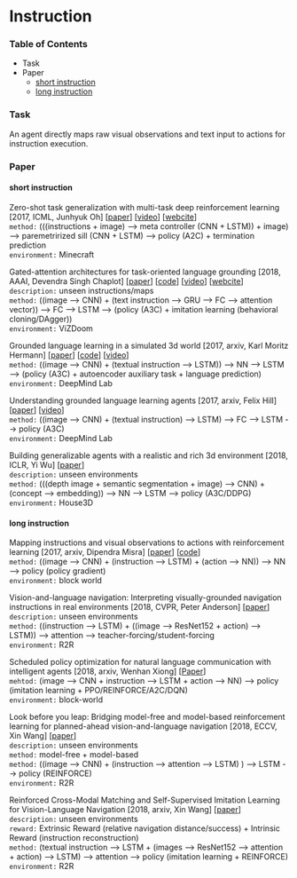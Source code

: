 # Instruction

### Table of Contents
- Task
- Paper
  - <a href="#short">short instruction</a>
  - <a href="#long">long instruction</a>

### Task
An agent directly maps raw visual observations and text input to actions for instruction execution.

### Paper

#### <a name="short">short instruction</a>

Zero-shot task generalization with multi-task deep reinforcement learning \[2017, ICML, Junhyuk Oh\] \[[paper](https://arxiv.org/pdf/1706.05064.pdf)\] \[[video](https://sites.google.com/a/umich.edu/junhyuk-oh/task-generalization)\] \[[webcite](https://sites.google.com/a/umich.edu/junhyuk-oh/task-generalization)\]<br/>
`method:` (((instructions + image) --> meta controller (CNN + LSTM)) + image) --> paremetrirized sill (CNN + LSTM) --> policy (A2C) + termination prediction<br/>
`environment:` Minecraft

Gated-attention architectures for task-oriented language grounding \[2018, AAAI, Devendra Singh Chaplot\] \[[paper](https://www.aaai.org/ocs/index.php/AAAI/AAAI18/paper/viewFile/17425/16578)\] \[[code](https://github.com/devendrachaplot/DeepRL-Grounding)\] \[[video](https://github.com/devendrachaplot/DeepRL-Grounding)\] \[[webcite](https://sites.google.com/view/gated-attention/home)\]<br/>
`description:` unseen instructions/maps<br/>
`method:` ((image --> CNN) + (text instruction --> GRU --> FC --> attention vector)) --> FC --> LSTM --> (policy (A3C) + imitation learning (behavioral cloning/DAgger))<br/>
`environment:` ViZDoom

Grounded language learning in a simulated 3d world \[2017, arxiv, Karl Moritz Hermann\] \[[paper](https://arxiv.org/pdf/1706.06551.pdf)\] \[[code](https://github.com/dai-dao/Grounded-Language-Learning-in-Pytorch)\] \[[video](https://www.youtube.com/watch?v=wJjdu1bPJ04&feature=youtu.be)\]<br/>
`method:` ((image --> CNN) + (textual instruction --> LSTM)) --> NN --> LSTM --> (policy (A3C) + autoencoder auxiliary task + language      prediction)<br/>
`environment:` DeepMind Lab

Understanding grounded language learning agents \[2017, arxiv, Felix Hill\] \[[paper](https://arxiv.org/pdf/1710.09867.pdf)\] \[[video](https://www.youtube.com/watch?v=9vY8D4wuEV0)\]<br/>
`method:` ((image --> CNN) + (textual instruction) --> LSTM) --> FC --> LSTM --> policy (A3C)<br/>
`environment:` DeepMind Lab

Building generalizable agents with a realistic and rich 3d environment \[2018, ICLR, Yi Wu\] \[[paper](https://arxiv.org/pdf/1801.02209.pdf?utm_content=buffer53a22&utm_medium=social&utm_source=twitter.com&utm_campaign=buffer)\]<br/>
`description:` unseen environments<br/>
`method:` (((depth image + semantic segmentation + image) --> CNN) + (concept --> embedding)) --> NN --> LSTM --> policy (A3C/DDPG)<br/>
`environment:` House3D

#### <a name="long">long instruction</a>

Mapping instructions and visual observations to actions with reinforcement learning \[2017, arxiv, Dipendra Misra\] \[[paper](https://arxiv.org/pdf/1704.08795.pdf)\] \[[code](https://github.com/lil-lab/blocks)\]<br/>
`method:` ((image --> CNN) + (instruction --> LSTM) + (action --> NN)) --> NN --> policy (policy gradient)<br/>
`environment:` block world

Vision-and-language navigation: Interpreting visually-grounded navigation instructions in real environments \[2018, CVPR, Peter Anderson\] \[[paper](http://openaccess.thecvf.com/content_cvpr_2018/papers/Anderson_Vision-and-Language_Navigation_Interpreting_CVPR_2018_paper.pdf)\]<br/>
`description:` unseen environments<br/>
`method:` ((instruction --> LSTM) + ((image --> ResNet152 + action) --> LSTM)) --> attention --> teacher-forcing/student-forcing<br/>
`environment:` R2R

Scheduled policy optimization for natural language communication with intelligent agents \[2018, arxiv, Wenhan Xiong\] \[[Paper](https://arxiv.org/pdf/1806.06187.pdf)\]<br/>
`mehtod:` (image --> CNN + instruction --> LSTM + action --> NN) --> policy (imitation learning + PPO/REINFORCE/A2C/DQN)<br/>
`environment:` block-world

Look before you leap: Bridging model-free and model-based reinforcement learning for planned-ahead vision-and-language navigation \[2018, ECCV, Xin Wang\] \[[paper](http://openaccess.thecvf.com/content_ECCV_2018/papers/Xin_Wang_Look_Before_You_ECCV_2018_paper.pdf)\]<br/>
`description:` unseen environments<br/>
`method:` model-free + model-based<br/>
`method:` ((image --> CNN) + (instruction --> attention --> LSTM) ) --> LSTM --> policy (REINFORCE)<br/>
`environment:` R2R

Reinforced Cross-Modal Matching and Self-Supervised Imitation Learning for Vision-Language Navigation \[2018, arxiv, Xin Wang\] \[[paper](https://arxiv.org/pdf/1811.10092.pdf)\]<br/>
`description:` unseen environments<br/>
`reward:` Extrinsic Reward (relative navigation distance/success) + Intrinsic Reward (instruction reconstruction)<br/>
`method:` (textual instruction --> LSTM + (images --> ResNet152 --> attention + action) --> LSTM) --> attention --> policy (imitation learning + REINFORCE)<br/>
`environment:` R2R
